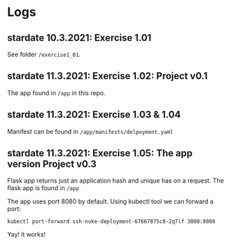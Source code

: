 # Logs

## stardate 10.3.2021: Exercise 1.01
See folder ```/exercise1_01```.

## stardate 11.3.2021: Exercise 1.02: Project v0.1
The app found in ```/app``` in this repo.

## stardate 11.3.2021: Exercise 1.03 & 1.04
Manifest can be found in ```/app/manifests/delpoyment.yaml```

## stardate 11.3.2021: Exercise 1.05: The app version Project v0.3
Flask app returns just an application hash and unique has on a request.
The flask app is found in ```/app```

The app uses port 8080 by default. Using kubectl tool we can forward a port:
```
kubectl port-forward ssh-nuke-deployment-67667875c8-2q7lf 3000:8080
```
Yay! it works!
